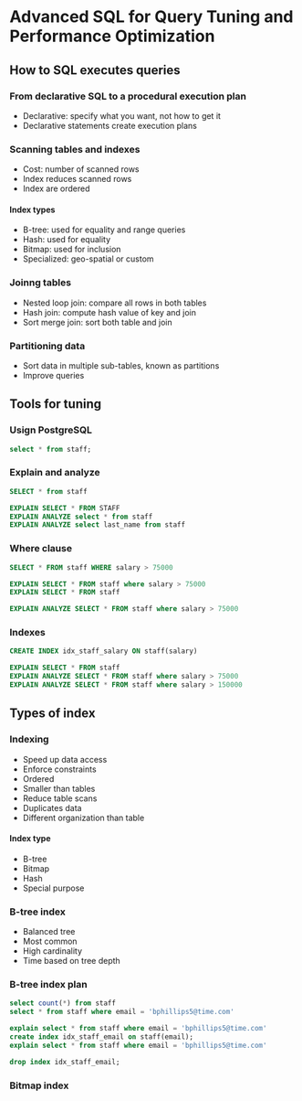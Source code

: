 # Advanced SQL for Query Tuning and Performance Optimization

## How to SQL executes queries

### From declarative SQL to a procedural execution plan

- Declarative: specify what you want, not how to get it
- Declarative statements create execution plans

### Scanning tables and indexes

- Cost: number of scanned rows
- Index reduces scanned rows
- Index are ordered

#### Index types

- B-tree: used for equality and range queries
- Hash: used for equality
- Bitmap: used for inclusion
- Specialized: geo-spatial or custom

### Joinng tables

- Nested loop join: compare all rows in both tables
- Hash join: compute hash value of key and join
- Sort merge join: sort both table and join

### Partitioning data

- Sort data in multiple sub-tables, known as partitions
- Improve queries

## Tools for tuning

### Usign PostgreSQL

```sql
select * from staff;
```

### Explain and analyze

```sql
SELECT * from staff

EXPLAIN SELECT * FROM STAFF
EXPLAIN ANALYZE select * from staff
EXPLAIN ANALYZE select last_name from staff
```

### Where clause

```sql
SELECT * FROM staff WHERE salary > 75000

EXPLAIN SELECT * FROM staff where salary > 75000
EXPLAIN SELECT * FROM staff

EXPLAIN ANALYZE SELECT * FROM staff where salary > 75000
```

### Indexes

```sql
CREATE INDEX idx_staff_salary ON staff(salary)

EXPLAIN SELECT * FROM staff
EXPLAIN ANALYZE SELECT * FROM staff where salary > 75000
EXPLAIN ANALYZE SELECT * FROM staff where salary > 150000
```

## Types of index

### Indexing

- Speed up data access
- Enforce constraints
- Ordered
- Smaller than tables
- Reduce table scans
- Duplicates data
- Different organization than table

#### Index type

- B-tree
- Bitmap
- Hash
- Special purpose

### B-tree index

- Balanced tree
- Most common
- High cardinality
- Time based on tree depth

### B-tree index plan

```sql
select count(*) from staff
select * from staff where email = 'bphillips5@time.com'

explain select * from staff where email = 'bphillips5@time.com'
create index idx_staff_email on staff(email);
explain select * from staff where email = 'bphillips5@time.com'

drop index idx_staff_email;
```

### Bitmap index

```sql

```
